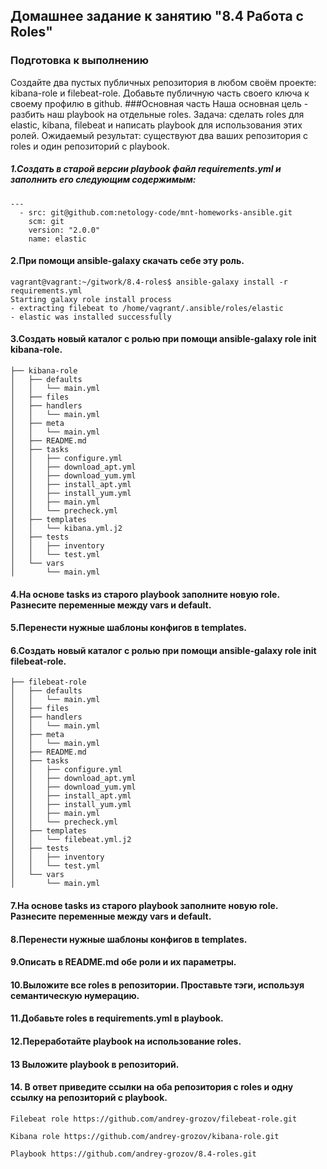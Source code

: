 ## Домашнее задание к занятию "8.4 Работа с Roles"
### Подготовка к выполнению
Создайте два пустых публичных репозитория в любом своём проекте: kibana-role и filebeat-role.
Добавьте публичную часть своего ключа к своему профилю в github.
###Основная часть
Наша основная цель - разбить наш playbook на отдельные roles. Задача: сделать roles для elastic, kibana, filebeat и написать playbook для использования этих ролей. Ожидаемый результат: существуют два ваших репозитория с roles и один репозиторий с playbook.

##### 1.Создать в старой версии playbook файл requirements.yml и заполнить его следующим содержимым:

    ---
      - src: git@github.com:netology-code/mnt-homeworks-ansible.git
        scm: git
        version: "2.0.0"
        name: elastic

    
#### 2.При помощи ansible-galaxy скачать себе эту роль.

    vagrant@vagrant:~/gitwork/8.4-roles$ ansible-galaxy install -r requirements.yml
    Starting galaxy role install process
    - extracting filebeat to /home/vagrant/.ansible/roles/elastic
    - elastic was installed successfully

#### 3.Создать новый каталог с ролью при помощи ansible-galaxy role init kibana-role.
    
    ├── kibana-role
    │   ├── defaults
    │   │   └── main.yml
    │   ├── files
    │   ├── handlers
    │   │   └── main.yml
    │   ├── meta
    │   │   └── main.yml
    │   ├── README.md
    │   ├── tasks
    │   │   ├── configure.yml
    │   │   ├── download_apt.yml
    │   │   ├── download_yum.yml
    │   │   ├── install_apt.yml
    │   │   ├── install_yum.yml
    │   │   ├── main.yml
    │   │   └── precheck.yml
    │   ├── templates
    │   │   └── kibana.yml.j2
    │   ├── tests
    │   │   ├── inventory
    │   │   └── test.yml
    │   └── vars
    │       └── main.yml
#### 4.На основе tasks из старого playbook заполните новую role. Разнесите переменные между vars и default.
#### 5.Перенести нужные шаблоны конфигов в templates.
#### 6.Создать новый каталог с ролью при помощи ansible-galaxy role init filebeat-role.
    
    ├── filebeat-role
    │   ├── defaults
    │   │   └── main.yml
    │   ├── files
    │   ├── handlers
    │   │   └── main.yml
    │   ├── meta
    │   │   └── main.yml
    │   ├── README.md
    │   ├── tasks
    │   │   ├── configure.yml
    │   │   ├── download_apt.yml
    │   │   ├── download_yum.yml
    │   │   ├── install_apt.yml
    │   │   ├── install_yum.yml
    │   │   ├── main.yml
    │   │   └── precheck.yml
    │   ├── templates
    │   │   └── filebeat.yml.j2
    │   ├── tests
    │   │   ├── inventory
    │   │   └── test.yml
    │   └── vars
    │       └── main.yml
#### 7.На основе tasks из старого playbook заполните новую role. Разнесите переменные между vars и default.
#### 8.Перенести нужные шаблоны конфигов в templates.
#### 9.Описать в README.md обе роли и их параметры.
#### 10.Выложите все roles в репозитории. Проставьте тэги, используя семантическую нумерацию.
#### 11.Добавьте roles в requirements.yml в playbook.
#### 12.Переработайте playbook на использование roles.
#### 13 Выложите playbook в репозиторий.
  
#### 14. В ответ приведите ссылки на оба репозитория с roles и одну ссылку на репозиторий с playbook.
    
    Filebeat role https://github.com/andrey-grozov/filebeat-role.git

    Kibana role https://github.com/andrey-grozov/kibana-role.git

    Playbook https://github.com/andrey-grozov/8.4-roles.git